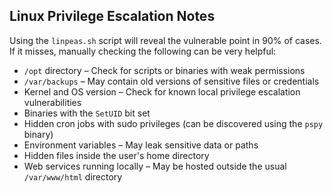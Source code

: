 ## Linux Privilege Escalation Notes

Using the `linpeas.sh` script will reveal the vulnerable point in 90% of cases.  
If it misses, manually checking the following can be very helpful:

- `/opt` directory – Check for scripts or binaries with weak permissions  
- `/var/backups` – May contain old versions of sensitive files or credentials  
- Kernel and OS version – Check for known local privilege escalation vulnerabilities  
- Binaries with the `SetUID` bit set  
- Hidden cron jobs with sudo privileges (can be discovered using the `pspy` binary)  
- Environment variables – May leak sensitive data or paths  
- Hidden files inside the user's home directory  
- Web services running locally – May be hosted outside the usual `/var/www/html` directory  
